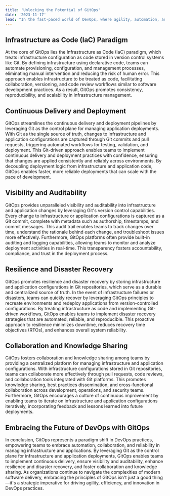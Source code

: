 ```yaml
---
title: 'Unlocking the Potential of GitOps'
date: '2023-11-17' 
lead: "In the fast-paced world of DevOps, where agility, automation, and reliability are paramount, GitOps has emerged as a transformative approach to managing infrastructure and applications. Rooted in the principles of version control, collaboration, and automation, GitOps leverages Git as the single source of truth for defining, managing, and deploying infrastructure and applications. In this blog post, we'll explore why GitOps is not just a good thing, but a game-changer for modern DevOps practices."
---
```


## Infrastructure as Code (IaC) Paradigm
At the core of GitOps lies the Infrastructure as Code (IaC) paradigm, which treats infrastructure configuration as code stored in version control systems like Git. By defining infrastructure using declarative code, teams can automate provisioning, configuration, and management processes, eliminating manual intervention and reducing the risk of human error. This approach enables infrastructure to be treated as code, facilitating collaboration, versioning, and code review workflows similar to software development practices. As a result, GitOps promotes consistency, reproducibility, and scalability in infrastructure management.

## Continuous Delivery and Deployment
GitOps streamlines the continuous delivery and deployment pipelines by leveraging Git as the control plane for managing application deployments. With Git as the single source of truth, changes to infrastructure and application configurations are captured through Git commits and pull requests, triggering automated workflows for testing, validation, and deployment. This Git-driven approach enables teams to implement continuous delivery and deployment practices with confidence, ensuring that changes are applied consistently and reliably across environments. By decoupling deployment logic from infrastructure and application code, GitOps enables faster, more reliable deployments that can scale with the pace of development.

## Visibility and Auditability
GitOps provides unparalleled visibility and auditability into infrastructure and application changes by leveraging Git's version control capabilities. Every change to infrastructure or application configurations is captured as a Git commit, complete with metadata such as authorship, timestamps, and commit messages. This audit trail enables teams to track changes over time, understand the rationale behind each change, and troubleshoot issues more effectively. Furthermore, GitOps platforms often provide built-in auditing and logging capabilities, allowing teams to monitor and analyze deployment activities in real-time. This transparency fosters accountability, compliance, and trust in the deployment process.

## Resilience and Disaster Recovery
GitOps promotes resilience and disaster recovery by storing infrastructure and application configurations in Git repositories, which serve as a durable and centralized source of truth. In the event of infrastructure failures or disasters, teams can quickly recover by leveraging GitOps principles to recreate environments and redeploy applications from version-controlled configurations. By treating infrastructure as code and implementing Git-driven workflows, GitOps enables teams to implement disaster recovery strategies that are automated, reliable, and reproducible. This proactive approach to resilience minimizes downtime, reduces recovery time objectives (RTOs), and enhances overall system reliability.

## Collaboration and Knowledge Sharing
GitOps fosters collaboration and knowledge sharing among teams by providing a centralized platform for managing infrastructure and application configurations. With infrastructure configurations stored in Git repositories, teams can collaborate more effectively through pull requests, code reviews, and collaboration tools integrated with Git platforms. This promotes knowledge sharing, best practices dissemination, and cross-functional collaboration across development, operations, and security teams. Furthermore, GitOps encourages a culture of continuous improvement by enabling teams to iterate on infrastructure and application configurations iteratively, incorporating feedback and lessons learned into future deployments.

## Embracing the Future of DevOps with GitOps
In conclusion, GitOps represents a paradigm shift in DevOps practices, empowering teams to embrace automation, collaboration, and reliability in managing infrastructure and applications. By leveraging Git as the control plane for infrastructure and application deployments, GitOps enables teams to implement continuous delivery, ensure visibility and auditability, enhance resilience and disaster recovery, and foster collaboration and knowledge sharing. As organizations continue to navigate the complexities of modern software delivery, embracing the principles of GitOps isn't just a good thing—it's a strategic imperative for driving agility, efficiency, and innovation in DevOps practices.